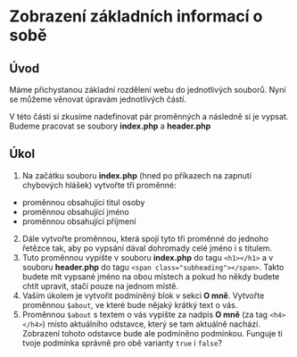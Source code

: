 Zobrazení základních informací o sobě
===========================================

## Úvod
Máme přichystanou základní rozdělení webu do jednotlivých souborů.
Nyní se můžeme věnovat úpravám jednotlivých částí.

V této části si zkusíme nadefinovat pár proměnných a následně si je vypsat.
Budeme pracovat se soubory **index.php** a **header.php**

## Úkol
1. Na začátku souboru **index.php** (hned po příkazech na zapnutí chybových hlášek) vytvořte tři proměnné:
 - proměnnou obsahující titul osoby
 - proměnnou obsahující jméno
 - proměnnou obsahující příjmení
2. Dále vytvořte proměnnou,
která spojí tyto tři proměnné do jednoho řetězce tak,
aby po vypsání dával dohromady celé jméno i s titulem.
3. Tuto proměnnou vypište v souboru **index.php** do tagu `<h1></h1>`
a v souboru **header.php** do tagu `<span class="subheading"></span>`.
Takto budete mít vypsané jméno na obou místech a pokud ho někdy budete chtít upravit,
stačí pouze na jednom místě.
4. Vaším úkolem je vytvořit podmíněný blok v sekci **O mně**.
Vytvořte proměnnou `$about`,
ve které bude nějaký krátký text o vás.
5. Proměnnou `$about` s textem o vás vypište za nadpis **O mně** (za tag `<h4></h4>`) místo aktuálního odstavce,
který se tam aktuálně nachází.
Zobrazení tohoto odstavce bude ale podmíněno podmínkou.
Funguje ti tvoje podmínka správně pro obě varianty `true` i `false`?
